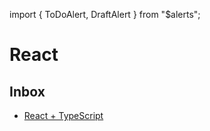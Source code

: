 import { ToDoAlert, DraftAlert } from "\$alerts";

<DraftAlert />

# React

## Inbox

-   [React + TypeScript](/ru/wiki/react/typescript)
